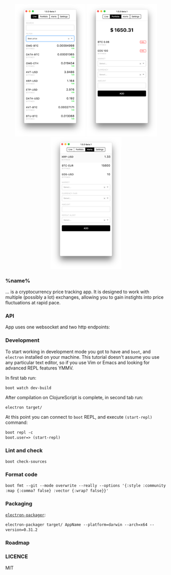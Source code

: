 <div align="center">
  <img src="docs/img/live.png" width="220px">
  <img src="docs/img/folio.png" width="220px">
  <img src="docs/img/alerts.png" width="220px">
</div>

### %name%

... is a cryptocurrency price tracking app. It is designed to work with multiple (possibly a lot) exchanges, allowing you to gain instights into price fluctuations at rapid pace.

### API

App uses one websocket and two http endpoints:


### Development

To start working in development mode you got to have and `boot`, and `electron` installed on your machine. This tutorial doesn't assume you use any particular text editor, so if you use Vim or Emacs and looking for advanced REPL features YMMV.

In first tab run:

```
boot watch dev-build
```

After compilation on ClojureScript is complete, in second tab run:

```
electron target/
```

At this point you can connect to `boot` REPL, and execute `(start-repl)` command:

```
boot repl -c
boot.user=> (start-repl)
```


### Lint and check

```
boot check-sources
```

### Format code

```
boot fmt --git --mode overwrite --really --options '{:style :community :map {:comma? false} :vector {:wrap? false}}'
```

### Packaging

[`electron-packager`](https://github.com/maxogden/electron-packager):

```
electron-packager target/ AppName --platform=darwin --arch=x64 --version=0.31.2
```

### Roadmap



### LICENCE

MIT
